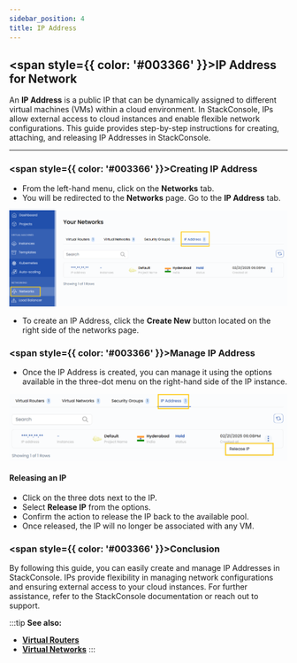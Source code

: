 ```yaml
---
sidebar_position: 4
title: IP Address
---
```


## <span style={{ color: '#003366' }}>IP Address for Network</span>

An **IP Address** is a public IP that can be dynamically assigned to different virtual machines (VMs) within a cloud environment. In StackConsole, IPs allow external access to cloud instances and enable flexible network configurations. This guide provides step-by-step instructions for creating, attaching, and releasing IP Addresses in StackConsole.

--------

### <span style={{ color: '#003366' }}>Creating IP Address</span>

- From the left-hand menu, click on the **Networks** tab.
- You will be redirected to the **Networks** page. Go to the **IP Address** tab.

![IP Addresses Tab](images/ip_add.png)

- To create an IP Address, click the **Create New** button located on the right side of the networks page.

### <span style={{ color: '#003366' }}>Manage IP Address</span>

- Once the IP Address is created, you can manage it using the options available in the three-dot menu on the right-hand side of the IP instance.

![Manage IP](images/ip_add_2.png)

#### **Releasing an IP**

- Click on the three dots next to the IP.
- Select **Release IP** from the options.
- Confirm the action to release the IP back to the available pool.
- Once released, the IP will no longer be associated with any VM.

### <span style={{ color: '#003366' }}>Conclusion</span>

By following this guide, you can easily create and manage IP Addresses in StackConsole. IPs provide flexibility in managing network configurations and ensuring external access to your cloud instances. For further assistance, refer to the StackConsole documentation or reach out to support.

:::tip
**See also:**  
- **[Virtual Routers](./Virtual%20Routers.md)**
- **[Virtual Networks](./Virtual%20Networks.md)**
:::